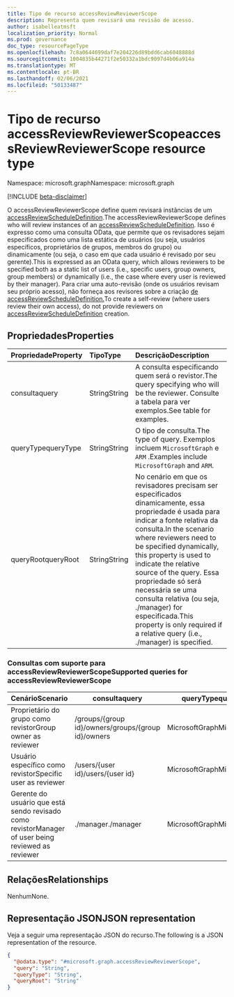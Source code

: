```yaml
---
title: Tipo de recurso accessReviewReviewerScope
description: Representa quem revisará uma revisão de acesso.
author: isabelleatmsft
localization_priority: Normal
ms.prod: governance
doc_type: resourcePageType
ms.openlocfilehash: 7c8a0644699daf7e204226d89bdd6cab6048888d
ms.sourcegitcommit: 1004835b44271f2e50332a1bdc9097d4b06a914a
ms.translationtype: MT
ms.contentlocale: pt-BR
ms.lasthandoff: 02/06/2021
ms.locfileid: "50133487"
---
```

# <a name="accessreviewreviewerscope-resource-type"></a><span data-ttu-id="d8b4b-103">Tipo de recurso accessReviewReviewerScope</span><span class="sxs-lookup"><span data-stu-id="d8b4b-103">accessReviewReviewerScope resource type</span></span>

<span data-ttu-id="d8b4b-104">Namespace: microsoft.graph</span><span class="sxs-lookup"><span data-stu-id="d8b4b-104">Namespace: microsoft.graph</span></span>

[!INCLUDE [beta-disclaimer](../../includes/beta-disclaimer.md)]

<span data-ttu-id="d8b4b-105">O accessReviewReviewerScope define quem revisará instâncias de um [accessReviewScheduleDefinition](accessreviewscheduledefinition.md).</span><span class="sxs-lookup"><span data-stu-id="d8b4b-105">The accessReviewReviewerScope defines who will review instances of an [accessReviewScheduleDefinition](accessreviewscheduledefinition.md).</span></span> <span data-ttu-id="d8b4b-106">Isso é expresso como uma consulta OData, que permite que os revisadores sejam especificados como uma lista estática de usuários (ou seja, usuários específicos, proprietários de grupos, membros do grupo) ou dinamicamente (ou seja, o caso em que cada usuário é revisado por seu gerente).</span><span class="sxs-lookup"><span data-stu-id="d8b4b-106">This is expressed as an OData query, which allows reviewers to be specified both as a static list of users (i.e., specific users, group owners, group members) or dynamically (i.e., the case where every user is reviewed by their manager).</span></span> <span data-ttu-id="d8b4b-107">Para criar uma auto-revisão (onde os usuários revisam seu próprio acesso), não forneça aos revisores sobre a criação [de accessReviewScheduleDefinition.](accessreviewscheduledefinition.md)</span><span class="sxs-lookup"><span data-stu-id="d8b4b-107">To create a self-review (where users review their own access), do not provide reviewers on [accessReviewScheduleDefinition](accessreviewscheduledefinition.md) creation.</span></span>


## <a name="properties"></a><span data-ttu-id="d8b4b-108">Propriedades</span><span class="sxs-lookup"><span data-stu-id="d8b4b-108">Properties</span></span>
| <span data-ttu-id="d8b4b-109">Propriedade</span><span class="sxs-lookup"><span data-stu-id="d8b4b-109">Property</span></span> | <span data-ttu-id="d8b4b-110">Tipo</span><span class="sxs-lookup"><span data-stu-id="d8b4b-110">Type</span></span> | <span data-ttu-id="d8b4b-111">Descrição</span><span class="sxs-lookup"><span data-stu-id="d8b4b-111">Description</span></span> |
| :-------------------------| :---------- | :---------- |
| <span data-ttu-id="d8b4b-112">consulta</span><span class="sxs-lookup"><span data-stu-id="d8b4b-112">query</span></span> | <span data-ttu-id="d8b4b-113">String</span><span class="sxs-lookup"><span data-stu-id="d8b4b-113">String</span></span> | <span data-ttu-id="d8b4b-114">A consulta especificando quem será o revistor.</span><span class="sxs-lookup"><span data-stu-id="d8b4b-114">The query specifying who will be the reviewer.</span></span> <span data-ttu-id="d8b4b-115">Consulte a tabela para ver exemplos.</span><span class="sxs-lookup"><span data-stu-id="d8b4b-115">See table for examples.</span></span> |
| <span data-ttu-id="d8b4b-116">queryType</span><span class="sxs-lookup"><span data-stu-id="d8b4b-116">queryType</span></span> | <span data-ttu-id="d8b4b-117">String</span><span class="sxs-lookup"><span data-stu-id="d8b4b-117">String</span></span> | <span data-ttu-id="d8b4b-118">O tipo de consulta.</span><span class="sxs-lookup"><span data-stu-id="d8b4b-118">The type of query.</span></span> <span data-ttu-id="d8b4b-119">Exemplos incluem `MicrosoftGraph` e `ARM` .</span><span class="sxs-lookup"><span data-stu-id="d8b4b-119">Examples include `MicrosoftGraph` and `ARM`.</span></span> |
| <span data-ttu-id="d8b4b-120">queryRoot</span><span class="sxs-lookup"><span data-stu-id="d8b4b-120">queryRoot</span></span> | <span data-ttu-id="d8b4b-121">String</span><span class="sxs-lookup"><span data-stu-id="d8b4b-121">String</span></span> | <span data-ttu-id="d8b4b-122">No cenário em que os revisadores precisam ser especificados dinamicamente, essa propriedade é usada para indicar a fonte relativa da consulta.</span><span class="sxs-lookup"><span data-stu-id="d8b4b-122">In the scenario where reviewers need to be specified dynamically, this property is used to indicate the relative source of the query.</span></span> <span data-ttu-id="d8b4b-123">Essa propriedade só será necessária se uma consulta relativa (ou seja, ./manager) for especificada.</span><span class="sxs-lookup"><span data-stu-id="d8b4b-123">This property is only required if a relative query (i.e., ./manager) is specified.</span></span> |

### <a name="supported-queries-for-accessreviewreviewerscope"></a><span data-ttu-id="d8b4b-124">Consultas com suporte para accessReviewReviewerScope</span><span class="sxs-lookup"><span data-stu-id="d8b4b-124">Supported queries for accessReviewReviewerScope</span></span>

|<span data-ttu-id="d8b4b-125">Cenário</span><span class="sxs-lookup"><span data-stu-id="d8b4b-125">Scenario</span></span>| <span data-ttu-id="d8b4b-126">consulta</span><span class="sxs-lookup"><span data-stu-id="d8b4b-126">query</span></span> | <span data-ttu-id="d8b4b-127">queryType</span><span class="sxs-lookup"><span data-stu-id="d8b4b-127">queryType</span></span> | <span data-ttu-id="d8b4b-128">queryRoot</span><span class="sxs-lookup"><span data-stu-id="d8b4b-128">queryRoot</span></span> |
|--|--|--|--|
| <span data-ttu-id="d8b4b-129">Proprietário do grupo como revistor</span><span class="sxs-lookup"><span data-stu-id="d8b4b-129">Group owner as reviewer</span></span> | <span data-ttu-id="d8b4b-130">/groups/{group id}/owners</span><span class="sxs-lookup"><span data-stu-id="d8b4b-130">/groups/{group id}/owners</span></span> |<span data-ttu-id="d8b4b-131">MicrosoftGraph</span><span class="sxs-lookup"><span data-stu-id="d8b4b-131">MicrosoftGraph</span></span>||
| <span data-ttu-id="d8b4b-132">Usuário específico como revistor</span><span class="sxs-lookup"><span data-stu-id="d8b4b-132">Specific user as reviewer</span></span> | <span data-ttu-id="d8b4b-133">/users/{user id}</span><span class="sxs-lookup"><span data-stu-id="d8b4b-133">/users/{user id}</span></span> |<span data-ttu-id="d8b4b-134">MicrosoftGraph</span><span class="sxs-lookup"><span data-stu-id="d8b4b-134">MicrosoftGraph</span></span>||
| <span data-ttu-id="d8b4b-135">Gerente do usuário que está sendo revisado como revistor</span><span class="sxs-lookup"><span data-stu-id="d8b4b-135">Manager of user being reviewed as reviewer</span></span> | <span data-ttu-id="d8b4b-136">./manager</span><span class="sxs-lookup"><span data-stu-id="d8b4b-136">./manager</span></span> | <span data-ttu-id="d8b4b-137">MicrosoftGraph</span><span class="sxs-lookup"><span data-stu-id="d8b4b-137">MicrosoftGraph</span></span> |<span data-ttu-id="d8b4b-138">decisões</span><span class="sxs-lookup"><span data-stu-id="d8b4b-138">decisions</span></span>|

## <a name="relationships"></a><span data-ttu-id="d8b4b-139">Relações</span><span class="sxs-lookup"><span data-stu-id="d8b4b-139">Relationships</span></span>
<span data-ttu-id="d8b4b-140">Nenhum</span><span class="sxs-lookup"><span data-stu-id="d8b4b-140">None.</span></span>

## <a name="json-representation"></a><span data-ttu-id="d8b4b-141">Representação JSON</span><span class="sxs-lookup"><span data-stu-id="d8b4b-141">JSON representation</span></span>
<span data-ttu-id="d8b4b-142">Veja a seguir uma representação JSON do recurso.</span><span class="sxs-lookup"><span data-stu-id="d8b4b-142">The following is a JSON representation of the resource.</span></span>
<!-- {
  "blockType": "resource",
  "@odata.type": "microsoft.graph.accessReviewReviewerScope"
}
-->
``` json
{
  "@odata.type": "#microsoft.graph.accessReviewReviewerScope",
  "query": "String",
  "queryType": "String",
  "queryRoot": "String"
}
```

<!--
{
  "type": "#page.annotation",
  "description": "accessReviewReviewerScope resource",
  "keywords": "",
  "section": "documentation",
  "tocPath": "",
  "suppressions": []
}
-->
